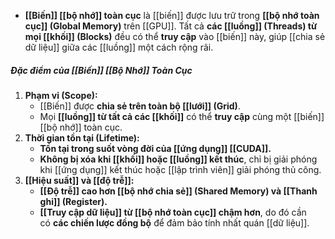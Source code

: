 - **[[Biến]] [[bộ nhớ]] toàn cục** là [[biến]] được lưu trữ trong **[[bộ nhớ toàn cục]] (Global Memory)** trên [[GPU]]. Tất cả **các [[luồng]] (Threads) từ mọi [[khối]] (Blocks)** đều có thể **truy cập** vào [[biến]] này, giúp [[chia sẻ dữ liệu]] giữa các [[luồng]] một cách rộng rãi.
##### **Đặc điểm của [[Biến]] [[Bộ Nhớ]] Toàn Cục**
1. **Phạm vi (Scope):**
    - [[Biến]] được **chia sẻ trên toàn bộ [[lưới]] (Grid)**.
    - Mọi **[[luồng]] từ tất cả các [[khối]]** có thể **truy cập** cùng một [[biến]] [[bộ nhớ]] toàn cục.
2. **Thời gian tồn tại (Lifetime):**
    - **Tồn tại trong suốt vòng đời của [[ứng dụng]] [[CUDA]].**
    - **Không bị xóa khi [[khối]] hoặc [[luồng]] kết thúc**, chỉ bị giải phóng khi [[ứng dụng]] kết thúc hoặc [[lập trình viên]] giải phóng thủ công.
3. **[[Hiệu suất]] và [[độ trễ]]:**
    - **[[Độ trễ]] cao hơn [[bộ nhớ chia sẻ]] (Shared Memory) và [[Thanh ghi]] (Register).**
    - **[[Truy cập dữ liệu]] từ [[bộ nhớ toàn cục]] chậm hơn**, do đó cần có **các chiến lược đồng bộ** để đảm bảo tính nhất quán [[dữ liệu]].